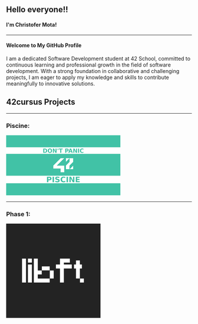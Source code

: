 ## Hello everyone!!

#### I'm Christofer Mota!

---
#### Welcome to My GitHub Profile

I am a dedicated Software Development student at 42 School, committed to continuous learning and professional growth in the field of software development. With a strong foundation in collaborative and challenging projects, I am eager to apply my knowledge and skills to contribute meaningfully to innovative solutions. 

## 42cursus Projects

---

### Piscine:
<a href="https://github.com/cde-paiv/projectpiscine42">![piscina badge](https://github.com/cde-paiv/HEADER.md/blob/main/pisicne.png)</a>

---

### Phase 1:
<a href="https://github.com/cde-paiv/libft">![libft badge](https://github.com/cde-paiv/HEADER.md/blob/main/libft.png)</a>
